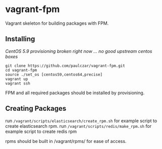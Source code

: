 # vagrant-fpm

Vagrant skeleton for building packages with FPM.

## Installing

_CentOS 5.9 provisioning broken right now ... no good upstream centos boxes_

```
git clone https://github.com/paulczar/vagrant-fpm.git
cd vagrant-fpm
source ./set_os [centos59,centos64,precise]
vagrant up
vagrant ssh
```
FPM and all required packages should be installed by provisioning.

## Creating Packages

run `/vagrant/scripts/elasticsearch/create_rpm.sh` for example script to create elasticsearch rpm.
run `/vagrant/scripts/redis/make_rpm.sh` for example script to create redis rpm

rpms should be built in /vagrant/rpms/ for ease of access.


